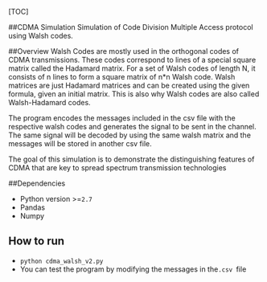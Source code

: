 [TOC]


##CDMA Simulation
 Simulation of Code Division Multiple Access protocol using Walsh codes.

 ##Overview
 Walsh Codes are mostly used in the orthogonal codes of CDMA transmissions. These codes correspond to lines of a special   square matrix called the Hadamard matrix. For a set of Walsh codes of length N, it consists of n lines to form a square matrix of n*n Walsh code. Walsh matrices are just Hadamard matrices and can be created using the given formula, given an initial matrix. This is also why Walsh codes are also called Walsh-Hadamard codes.

 The program encodes the messages included in the csv file with the respective walsh codes and generates the signal to be sent in the channel. The same signal will be decoded by using the same walsh matrix and the messages will be stored in another csv file.

 The goal of this simulation is to demonstrate the distinguishing features of CDMA that are key to spread spectrum transmission technologies

##Dependencies
- Python version >=`2.7`
- Pandas
- Numpy

## How to run
- `python cdma_walsh_v2.py`
-  You can test the program by modifying the messages in the`.csv `file
